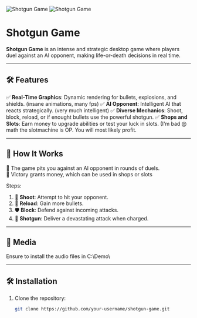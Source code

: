 ![Shotgun Game](https://media.discordapp.net/attachments/282602166068314132/1322698250238693427/image.png?ex=6771d23d&is=677080bd&hm=35496438a1f4072dfa605e10f79fb263994b4fce8806e5234764db19dc759f71&=&format=webp&quality=lossless)
![Shotgun Game](https://media.discordapp.net/attachments/282602166068314132/1322698773981429770/image.png?ex=6771d2ba&is=6770813a&hm=33f5bb49454d9a2eee27144682faf518e446206c2859a1f72a30f753649bb52d&=&format=webp&quality=lossless)
# Shotgun Game


**Shotgun Game** is an intense and strategic desktop game where players duel against an AI opponent, making life-or-death decisions in real time.

---

## 🛠️ Features

✅ **Real-Time Graphics**: Dynamic rendering for bullets, explosions, and shields. (insane animations, many fps)
✅ **AI Opponent**: Intelligent AI that reacts strategically. (very much intelligent)
✅ **Diverse Mechanics**: Shoot, block, reload, or if enought bullets use the powerful shotgun.
✅ **Shops and Slots**: Earn money to upgrade abilities or test your luck in slots. (I'm bad @ math the slotmachine is OP. You will most likely profit.

---

## 🚀 How It Works

👾 The game pits you against an AI opponent in rounds of duels.  
🎯 Victory grants money, which can be used in shops or slots

Steps:
1. 🎯 **Shoot**: Attempt to hit your opponent.  
2. 🔄 **Reload**: Gain more bullets.  
3. 🛡️ **Block**: Defend against incoming attacks.  
4. 🔫 **Shotgun**: Deliver a devastating attack when charged.

---

## 🎵 Media

Ensure to install the audio files in C:\Demo\

---

## 🛠️ Installation

1. Clone the repository:
   ```bash
   git clone https://github.com/your-username/shotgun-game.git
